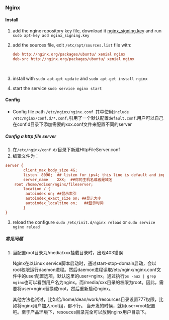 ### Nginx

#### Install

1. add the nginx repository key file, download it [nginx_signing.key](http://nginx.org/keys/nginx_signing.key) and run `sudo apt-key add nginx_signing.key`

2. add the sources file, edit `/etc/apt/sources.list` file with:

   ```ini
   deb http://nginx.org/packages/ubuntu/ xenial nginx
   deb-src http://nginx.org/packages/ubuntu/ xenial nginx
   ```

   ​

3. install with `sudo apt-get update` and `sudo apt-get install nginx`

4. start the service `sudo service nginx start`



#### Config

* Config file path `/etc/nginx/nginx.conf `其中使用`include /etc/nginx/conf.d/*.conf;`引用了一个默认配置`default.conf`.用户可以自己在conf.d目录下添加需要的xxx.conf文件来配置不同的server

##### Config a http file server
1. 在`/etc/nginx/conf.d/`目录下新建HttpFileServer.conf
2. 编辑文件为：
```ini
server {
        client_max_body_size 4G;        
        listen  8090;  ## listen for ipv4; this line is default and implied 
        server_name    XXX;  ##你的主机名或者是域名
	root /home/edison/nginx/fileserver;
	    location / {
		 autoindex on; ##显示索引
         autoindex_exact_size on; ##显示大小
		 autoindex_localtime on;   ##显示时间
        }
}
```

3. reload the configure `sudo /etc/init.d/nginx reload` or `sudo service nginx reload`

##### 常见问题

1. 当配置root目录为/media/xxx挂载目录时，出现403错误

   Nginx在以Linux service脚本启动时，通过start-stop-domain启动，会以root权限运行daemon进程。然后daemon进程读取/etc/nginx/nginx.conf文件中的user配置选项，默认这里的user=nginx。通过执行`ps -aux | grep nginx`也可以看到用户名为nginx。而/media/xxx目录的权限为root。因此，需要将user=nginx替换成root，然后重新启动nginx。

   其他方法也试过，比如给/home/dean/work/resources目录设置777权限，比如将nginx用户加入root组，都不行。 当开发的时候，就用user=root配置吧。至于产品环境下，resouces目录完全可以放到nginx用户目录下。



